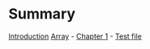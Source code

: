 # Summary

[Introduction](Introduction.md)
[Array](./Array/Array.md)
    - [Chapter 1](./chapter_1.md)
    - [Test file](./test.md)